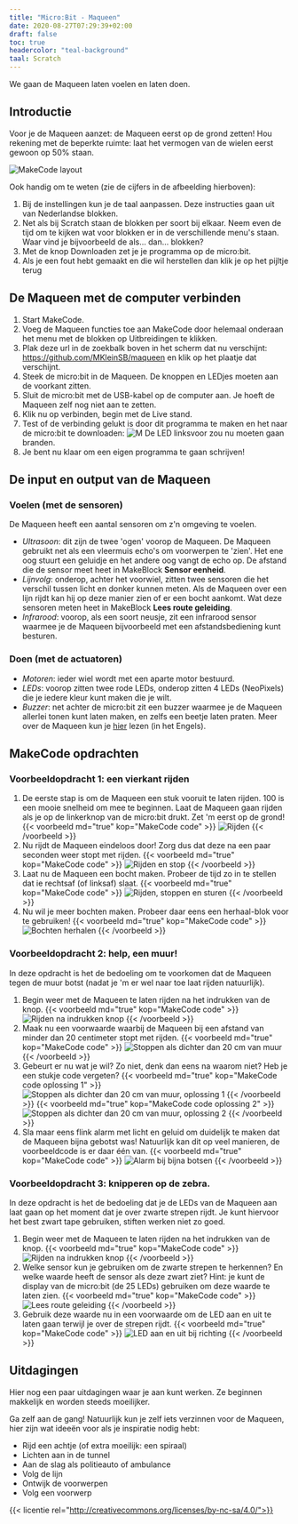 ```yaml
---
title: "Micro:Bit - Maqueen"
date: 2020-08-27T07:29:39+02:00
draft: false
toc: true
headercolor: "teal-background"
taal: Scratch
---
```


We gaan de Maqueen laten voelen en laten doen.

<!--more-->

## Introductie
Voor je de Maqueen aanzet: de Maqueen eerst op de grond zetten!
Hou rekening met de beperkte ruimte: laat het vermogen van de wielen eerst gewoon op 50% staan.

![MakeCode layout](../img/maqueen/makecode_layout.png)

Ook handig om te weten (zie de cijfers in de afbeelding hierboven):
1. Bij de instellingen kun je de taal aanpassen. Deze instructies gaan uit van Nederlandse blokken.
2. Net als bij Scratch staan de blokken per soort bij elkaar. Neem even de tijd om te kijken wat voor blokken er in de verschillende menu's staan. Waar vind je bijvoorbeeld de als... dan... blokken?
3. Met de knop Downloaden zet je je programma op de micro:bit.
4. Als je een fout hebt gemaakt en die wil herstellen dan klik je op het pijltje terug

## De Maqueen met de computer verbinden
1. Start MakeCode.
2. Voeg de Maqueen functies toe aan MakeCode door helemaal onderaan het menu met de blokken op Uitbreidingen te klikken.
3. Plak deze url in de zoekbalk boven in het scherm dat nu verschijnt: https://github.com/MKleinSB/maqueen en klik op het plaatje dat verschijnt.
4. Steek de micro:bit in de Maqueen. De knoppen en LEDjes moeten aan de voorkant zitten.
5. Sluit de micro:bit met de USB-kabel op de computer aan. Je hoeft de Maqueen zelf nog niet aan te zetten.
6. Klik nu op verbinden, begin met de Live stand.
7. Test of de verbinding gelukt is door dit programma te maken en het naar de micro:bit te downloaden:
![M](../img/maqueen/maqueen_left_led.png)
    De LED linksvoor zou nu moeten gaan branden.
8. Je bent nu klaar om een eigen programma te gaan schrijven!

## De input en output van de Maqueen
### Voelen (met de sensoren)
De Maqueen heeft een aantal sensoren om z'n omgeving te voelen.
- _Ultrasoon_: dit zijn de twee 'ogen' voorop de Maqueen. De Maqueen gebruikt net als een vleermuis echo's om voorwerpen te 'zien'. Het ene oog stuurt een geluidje en het andere oog vangt de echo op. De afstand die de sensor meet heet in MakeBlock **Sensor eenheid**.
- _Lijnvolg_: onderop, achter het voorwiel, zitten twee sensoren die het verschil tussen licht en donker kunnen meten. Als de Maqueen over een lijn rijdt kan hij op deze manier zien of er een bocht aankomt. Wat deze sensoren meten heet in MakeBlock **Lees route geleiding**.
- _Infrarood_: voorop, als een soort neusje, zit een infrarood sensor waarmee je de Maqueen bijvoorbeeld met een afstandsbediening kunt besturen.
### Doen (met de actuatoren)
- _Motoren_: ieder wiel wordt met een aparte motor bestuurd.
- _LEDs_: voorop zitten twee rode LEDs, onderop zitten 4 LEDs (NeoPixels) die je iedere kleur kunt maken die je wilt.
- _Buzzer_: net achter de micro:bit zit een buzzer waarmee je de Maqueen allerlei tonen kunt laten maken, en zelfs een beetje laten praten.
Meer over de Maqueen kun je [hier](https://wiki.dfrobot.com/micro:Maqueen_for_micro:bit_SKU:ROB0148-E(ROB0148)#target_7) lezen (in het Engels).

## MakeCode opdrachten

### Voorbeeldopdracht 1: een vierkant rijden
1. De eerste stap is om de Maqueen een stuk vooruit te laten rijden. 100 is een mooie snelheid om mee te beginnen. Laat de Maqueen gaan rijden als je op de linkerknop van de micro:bit drukt. Zet 'm eerst op de grond!
{{< voorbeeld md="true" kop="MakeCode code" >}}
![Rijden](../img/maqueen/maqueen_vierkant01.png)
{{< /voorbeeld >}}
2. Nu rijdt de Maqueen eindeloos door! Zorg dus dat deze na een paar seconden weer stopt met rijden.
{{< voorbeeld md="true" kop="MakeCode code" >}}
![Rijden en stop](../img/maqueen/maqueen_vierkant02.png)
{{< /voorbeeld >}}
3. Laat nu de Maqueen een bocht maken. Probeer de tijd zo in te stellen dat ie rechtsaf (of linksaf) slaat.
{{< voorbeeld md="true" kop="MakeCode code" >}}
![Rijden, stoppen en sturen](../img/maqueen/maqueen_vierkant03.png)
{{< /voorbeeld >}}
4. Nu wil je meer bochten maken. Probeer daar eens een herhaal-blok voor te gebruiken!
{{< voorbeeld md="true" kop="MakeCode code" >}}
![Bochten herhalen](../img/maqueen/maqueen_vierkant04.png)
{{< /voorbeeld >}}

### Voorbeeldopdracht 2: help, een muur!
In deze opdracht is het de bedoeling om te voorkomen dat de Maqueen tegen de muur botst (nadat je 'm er wel naar toe laat rijden natuurlijk).

1. Begin weer met de Maqueen te laten rijden na het indrukken van de knop.
{{< voorbeeld md="true" kop="MakeCode code" >}}
![Rijden na indrukken knop](../img/maqueen/maqueen_muurbots01.png)
{{< /voorbeeld >}}
2. Maak nu een voorwaarde waarbij de Maqueen bij een afstand van minder dan 20 centimeter stopt met rijden.
{{< voorbeeld md="true" kop="MakeCode code" >}}
![Stoppen als dichter dan 20 cm van muur](../img/maqueen/maqueen_muurbots02.png)
{{< /voorbeeld >}}
3. Gebeurt er nu wat je wil? Zo niet, denk dan eens na waarom niet? Heb je een stukje code vergeten?
{{< voorbeeld md="true" kop="MakeCode code oplossing 1" >}}
![Stoppen als dichter dan 20 cm van muur, oplossing 1](../img/maqueen/maqueen_muurbots03a.png)
{{< /voorbeeld >}}
{{< voorbeeld md="true" kop="MakeCode code oplossing 2" >}}
![Stoppen als dichter dan 20 cm van muur, oplossing 2](../img/maqueen/maqueen_muurbots03b.png)
{{< /voorbeeld >}}
4. Sla maar eens flink alarm met licht en geluid om duidelijk te maken dat de Maqueen bijna gebotst was! Natuurlijk kan dit op veel manieren, de voorbeeldcode is er daar één van.
{{< voorbeeld md="true" kop="MakeCode code" >}}
![Alarm bij bijna botsen](../img/maqueen/maqueen_muurbots04.png)
{{< /voorbeeld >}}


### Voorbeeldopdracht 3: knipperen op de zebra.
In deze opdracht is het de bedoeling dat je de LEDs van de Maqueen aan laat gaan op het moment dat je over zwarte strepen rijdt. Je kunt hiervoor het best zwart tape gebruiken, stiften werken niet zo goed.
1. Begin weer met de Maqueen te laten rijden na het indrukken van de knop.
{{< voorbeeld md="true" kop="MakeCode code" >}}
![Rijden na indrukken knop](../img/maqueen/maqueen_zebra01.png)
{{< /voorbeeld >}}
2. Welke sensor kun je gebruiken om de zwarte strepen te herkennen? En welke waarde heeft de sensor als deze zwart ziet? Hint: je kunt de display van de micro:bit (de 25 LEDs) gebruiken om deze waarde te laten zien.
{{< voorbeeld md="true" kop="MakeCode code" >}}
![Lees route geleiding](../img/maqueen/maqueen_zebra02.png)
{{< /voorbeeld >}}
3. Gebruik deze waarde nu in een voorwaarde om de LED aan en uit te laten gaan terwijl je over de strepen rijdt.
{{< voorbeeld md="true" kop="MakeCode code" >}}
![LED aan en uit bij richting](../img/maqueen/maqueen_zebra03.png)
{{< /voorbeeld >}}

## Uitdagingen
Hier nog een paar uitdagingen waar je aan kunt werken. Ze beginnen makkelijk en worden steeds moeilijker.

Ga zelf aan de gang! Natuurlijk kun je zelf iets verzinnen voor de Maqueen, hier zijn wat ideeën voor als je inspiratie nodig hebt:

- Rijd een achtje (of extra moeilijk: een spiraal)
- Lichten aan in de tunnel
- Aan de slag als politieauto of ambulance
- Volg de lijn
- Ontwijk de voorwerpen
- Volg een voorwerp

{{< licentie rel="http://creativecommons.org/licenses/by-nc-sa/4.0/">}}
